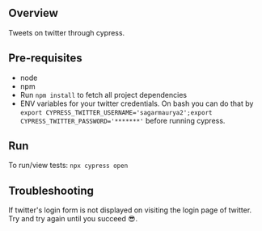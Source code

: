## Overview

Tweets on twitter through cypress.

## Pre-requisites
* node
* npm
* Run `npm install` to fetch all project dependencies
* ENV variables for your twitter credentials. On bash you can do that by `export CYPRESS_TWITTER_USERNAME='sagarmaurya2';export CYPRESS_TWITTER_PASSWORD='*******'` before running cypress.

## Run
To run/view tests:
`npx cypress open`

## Troubleshooting
If twitter's login form is not displayed on visiting the login page of twitter. Try and try again until you succeed :sunglasses:.
